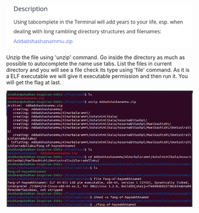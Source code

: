 
![Alt text](image.png)

Unzip the file using 'unzip' command. Go inside the directory as much as possible to autocomplete the name use tabs. List the files in current directory and you will see a file check its type using 'file' command. As it is a ELF executable we will give it executable permission and then run it. You will get the flag at last.

![Alt text](image-1.png)
